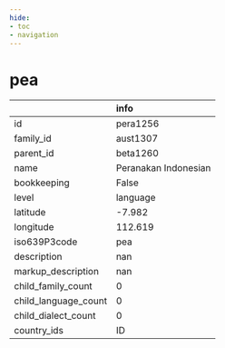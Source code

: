 ```yaml
---
hide:
- toc
- navigation
---
```

# pea
|                      | info                 |
|:---------------------|:---------------------|
| id                   | pera1256             |
| family_id            | aust1307             |
| parent_id            | beta1260             |
| name                 | Peranakan Indonesian |
| bookkeeping          | False                |
| level                | language             |
| latitude             | -7.982               |
| longitude            | 112.619              |
| iso639P3code         | pea                  |
| description          | nan                  |
| markup_description   | nan                  |
| child_family_count   | 0                    |
| child_language_count | 0                    |
| child_dialect_count  | 0                    |
| country_ids          | ID                   |